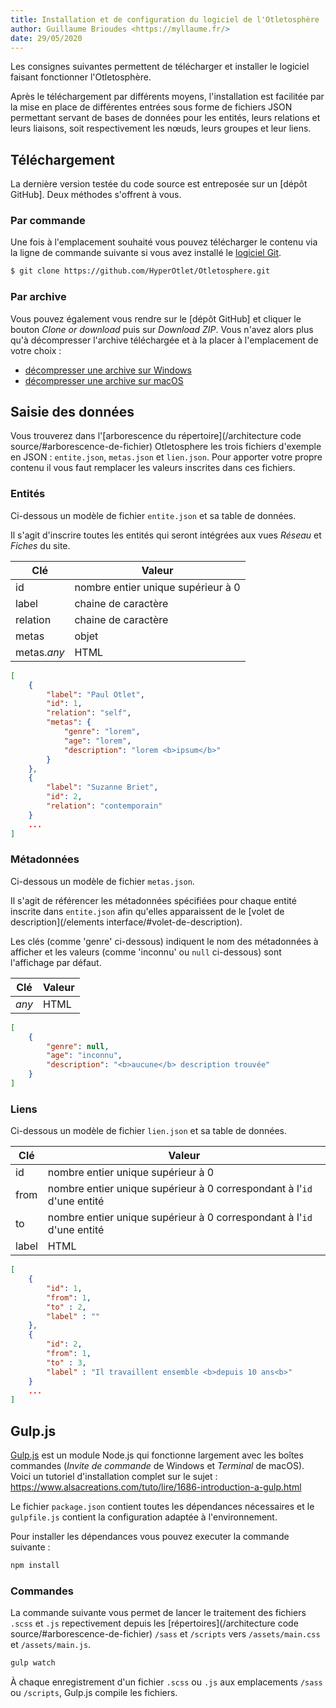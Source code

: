 ```yaml
---
title: Installation et de configuration du logiciel de l'Otletosphère
author: Guillaume Brioudes <https://myllaume.fr/>
date: 29/05/2020
---
```


Les consignes suivantes permettent de télécharger et installer le logiciel faisant fonctionner l'Otletosphère.

Après le téléchargement par différents moyens, l'installation est facilitée par la mise en place de différentes entrées sous forme de fichiers JSON permettant servant de bases de données pour les entités, leurs relations et leurs liaisons, soit respectivement les nœuds, leurs groupes et leur liens.

## Téléchargement

La dernière version testée du code source est entreposée sur un [dépôt GitHub]. Deux méthodes s'offrent à vous.

### Par commande

Une fois à l'emplacement souhaité vous pouvez télécharger le contenu via la ligne de commande suivante si vous avez installé le [logiciel Git](https://git-scm.com/).

```bash
$ git clone https://github.com/HyperOtlet/Otletosphere.git
```

### Par archive

Vous pouvez également vous rendre sur le [dépôt GitHub] et cliquer le bouton *Clone or download* puis sur *Download ZIP*. Vous n'avez alors plus qu'à décompresser l'archive téléchargée et à la placer à l'emplacement de votre choix :

- [décompresser une archive sur Windows](https://support.microsoft.com/fr-fr/help/14200/windows-compress-uncompress-zip-files)
- [décompresser une archive sur macOS](https://support.apple.com/fr-fr/guide/mac-help/mchlp2528/mac)

## Saisie des données

Vous trouverez dans l'[arborescence du répertoire](/architecture code source/#arborescence-de-fichier) Otletosphere les trois fichiers d'exemple en JSON : `entite.json`, `metas.json` et `lien.json`. Pour apporter votre propre contenu il vous faut remplacer les valeurs inscrites dans ces fichiers.

### Entités

Ci-dessous un modèle de fichier `entite.json` et sa table de données.

Il s'agit d'inscrire toutes les entités qui seront intégrées aux vues *Réseau* et *Fiches* du site.

| Clé         | Valeur                             |
| ----------- | ---------------------------------- |
| id          | nombre entier unique supérieur à 0 |
| label       | chaine de caractère                |
| relation    | chaine de caractère                |
| metas       | objet                              |
| metas.*any* | HTML                               |

```json
[
    {
        "label": "Paul Otlet",
        "id": 1,
        "relation": "self",
		"metas": {
			"genre": "lorem",
            "age": "lorem",
            "description": "lorem <b>ipsum</b>"
		}
    },
    {
        "label": "Suzanne Briet",
        "id": 2,
        "relation": "contemporain"
    }
    ...
]
```

### Métadonnées

Ci-dessous un modèle de fichier `metas.json`.

Il s'agit de référencer les métadonnées spécifiées pour chaque entité inscrite dans `entite.json` afin qu'elles apparaissent de le [volet de description](/elements interface/#volet-de-description).

Les clés (comme 'genre' ci-dessous) indiquent le nom des métadonnées à afficher et les valeurs (comme 'inconnu' ou `null` ci-dessous) sont l'affichage par défaut.

| Clé   | Valeur |
| ----- | ------ |
| *any* | HTML   |

```json
[
    {
		"genre": null,
		"age": "inconnu",
		"description": "<b>aucune</b> description trouvée"
    }
]
```

### Liens

Ci-dessous un modèle de fichier `lien.json` et sa table de données.

| Clé   | Valeur                                                       |
| ----- | ------------------------------------------------------------ |
| id    | nombre entier unique supérieur à 0                           |
| from  | nombre entier unique supérieur à 0 correspondant à l'`id` d'une entité |
| to    | nombre entier unique supérieur à 0 correspondant à l'`id` d'une entité |
| label | HTML                                                         |

```json
[
    {
        "id": 1,
        "from": 1,
        "to" : 2,
        "label" : ""
    },
    {
        "id": 2,
        "from": 1,
        "to" : 3,
        "label" : "Il travaillent ensemble <b>depuis 10 ans<b>"
    }
    ...
]
```

## Gulp.js

[Gulp.js](https://gulpjs.com/) est un module Node.js qui fonctionne largement avec les boîtes commandes (*Invite de commande* de Windows et *Terminal* de macOS). Voici un tutoriel d'installation complet sur le sujet : https://www.alsacreations.com/tuto/lire/1686-introduction-a-gulp.html

Le fichier `package.json` contient toutes les dépendances nécessaires et le `gulpfile.js` contient la configuration adaptée à l'environnement.

Pour installer les dépendances vous pouvez executer la commande suivante :

```bash
npm install
```

### Commandes

La commande suivante vous permet de lancer le traitement des fichiers `.scss` et `.js` repectivement depuis les [répertoires](/architecture code source/#arborescence-de-fichier) `/sass` et `/scripts` vers `/assets/main.css` et `/assets/main.js`.

```bash
gulp watch
```

À chaque enregistrement d'un fichier `.scss` ou `.js` aux emplacements `/sass` ou `/scripts`, Gulp.js compile les fichiers.